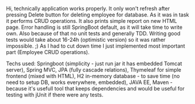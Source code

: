 Hi, technically application works properly. It only won't refresh after pressing Delete button for deleting employee for database. As it was in task it performs CRUD operations. It also prints simple report on new HTML page. Error handling is still SpringBoot default, as it will take time to write own. Also because of that no unit tests and generally TDD. Writing good tests would take about 16-24h (optimistic version) so it was rather impossible. ;) As I had to cut down time I just implemented most important part (Employee CRUD operations).

Techs used: 
Springboot (simplicity - just run jar it has embedded Tomcat server), 
Spring MVC,
JPA (fully cascade relations), 
Thymeleaf for simple frontend (mixed with HTML), 
H2 in-memory database - to save time (no need to setup DB, works everywhere, embedded), 
JAVA EE, 
Maven - because it's usefull tool that keeps dependencies and would be useful for testing with jUnit if there were any tests.
